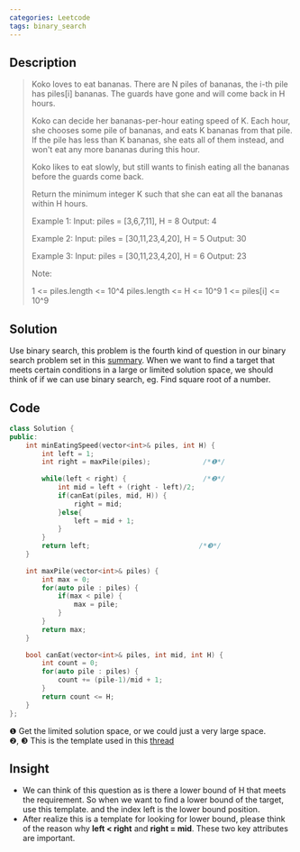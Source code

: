 ```yaml
---
categories: Leetcode
tags: binary_search
---
```


## Description
>Koko loves to eat bananas.  There are N piles of bananas, the i-th pile has piles[i] bananas.  The guards have gone and will come back in H hours.
>
>Koko can decide her bananas-per-hour eating speed of K.  Each hour, she chooses some pile of bananas, and eats K bananas from that pile.  If the pile has less than K bananas, she eats all of them instead, and won't eat any more bananas during this hour.
>
>Koko likes to eat slowly, but still wants to finish eating all the bananas before the guards come back.
>
>Return the minimum integer K such that she can eat all the bananas within H hours.
>
>Example 1:
>Input: piles = [3,6,7,11], H = 8
Output: 4
>
>Example 2:
Input: piles = [30,11,23,4,20], H = 5
Output: 30
>
>Example 3:
Input: piles = [30,11,23,4,20], H = 6
Output: 23
> 
>Note:
>
>1 <= piles.length <= 10^4
piles.length <= H <= 10^9
1 <= piles[i] <= 10^9

## Solution
Use binary search, this problem is the fourth kind of question in our binary search problem set in this [summary](https://strstr.io/Binary-Search/). When we want to find a target that meets certain conditions in a large or limited solution space, we should think of if we can use binary search, eg. Find square root of a number.

## Code
``` cpp
class Solution {
public:
    int minEatingSpeed(vector<int>& piles, int H) {
        int left = 1;
        int right = maxPile(piles);             /*❶*/
        
        while(left < right) {                   /*❷*/
            int mid = left + (right - left)/2;
            if(canEat(piles, mid, H)) {
                right = mid;
            }else{
                left = mid + 1;
            }
        }
        return left;                           /*❸*/
    }
    
    int maxPile(vector<int>& piles) {
        int max = 0;
        for(auto pile : piles) {
            if(max < pile) {
                max = pile;
            }
        }
        return max;
    }
    
    bool canEat(vector<int>& piles, int mid, int H) {
        int count = 0;
        for(auto pile : piles) {
            count += (pile-1)/mid + 1;
        }
        return count <= H;
    }
};
```
❶ Get the limited solution space, or we could just a very large space.  
❷, ❸ This is the template used in this [thread](https://strstr.io/Leetcode1060-Missing-Element-in-Sorted-Array/)

## Insight
- We can think of this question as is there a lower bound of H that meets the requirement. So when we want to find a lower bound of the target, use this template. and the index left is the lower bound position.
- After realize this is a template for looking for lower bound, please think of the reason why **left < right** and **right = mid**. These two key attributes are important.
